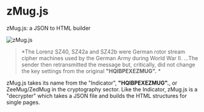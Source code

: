 # zMug.js
zMug.js: a JSON to HTML builder

![zMug.js](https://www.itslennee.it/zMug/img/zmug_github.png)

> *The Lorenz SZ40, SZ42a and SZ42b were German rotor stream cipher machines used by the German Army during World War II.
> ...The sender then retransmitted the message but, critically, did not change the key settings from the original **"HQIBPEXEZMUG".** *

zMug.js takes its name from the "Indicator", **"HQIBPEXEZMUG".**, or ZeeMug/ZedMug in the cryptography sector. Like the Indicator, zMug.js is a "decrypter" which takes a JSON file and builds the HTML structures for single pages.

